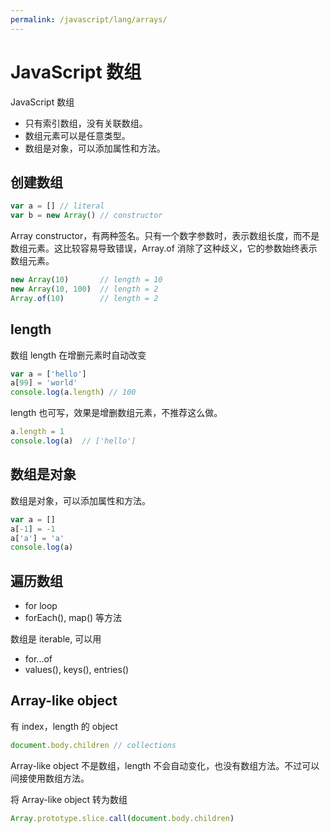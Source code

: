 ```yaml
---
permalink: /javascript/lang/arrays/
---
```


# JavaScript 数组

JavaScript 数组

- 只有索引数组，没有关联数组。
- 数组元素可以是任意类型。
- 数组是对象，可以添加属性和方法。

## 创建数组

```js
var a = [] // literal
var b = new Array() // constructor
```

Array constructor，有两种签名。只有一个数字参数时，表示数组长度，而不是数组元素。这比较容易导致错误，Array.of 消除了这种歧义，它的参数始终表示数组元素。

```js
new Array(10)       // length = 10
new Array(10, 100)  // length = 2
Array.of(10)        // length = 2
```

## length

数组 length 在增删元素时自动改变

```js
var a = ['hello']
a[99] = 'world'
console.log(a.length) // 100
```

length 也可写，效果是增删数组元素，不推荐这么做。

```js
a.length = 1
console.log(a)  // ['hello']
```

## 数组是对象

数组是对象，可以添加属性和方法。

```js
var a = []
a[-1] = -1
a['a'] = 'a'
console.log(a)
```

## 遍历数组

- for loop
- forEach(), map() 等方法

数组是 iterable, 可以用

- for...of
- values(), keys(), entries()

## Array-like object

有 index，length 的 object

```js
document.body.children // collections
```

Array-like object 不是数组，length 不会自动变化，也没有数组方法。不过可以间接使用数组方法。

将 Array-like object 转为数组

```js
Array.prototype.slice.call(document.body.children)
```
